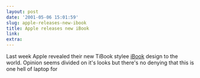 ```yaml
---
layout: post
date: '2001-05-06 15:01:59'
slug: apple-releases-new-ibook
title: Apple releases new iBook
link: 
extra: 
---
```


Last week Apple revealed their new TiBook stylee [iBook](http://www.apple.com/ibook/) design to the world. Opinion seems divided on it's looks but there's no denying that this is one hell of laptop for 